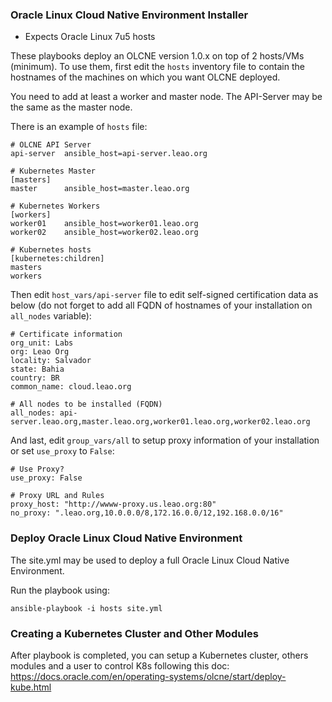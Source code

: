 ### Oracle Linux Cloud Native Environment Installer

- Expects Oracle Linux 7u5 hosts

These playbooks deploy an OLCNE version 1.0.x on top of 2 hosts/VMs (minimum). 
To use them, first edit the `hosts` inventory file to contain the hostnames of the machines on which you want OLCNE deployed.

You need to add at least a worker and master node. The API-Server may be the same as the master node.

There is an example of `hosts` file:

    # OLCNE API Server
    api-server  ansible_host=api-server.leao.org

    # Kubernetes Master
    [masters]
    master      ansible_host=master.leao.org

    # Kubernetes Workers
    [workers]
    worker01    ansible_host=worker01.leao.org
    worker02    ansible_host=worker02.leao.org

    # Kubernetes hosts
    [kubernetes:children]
    masters
    workers

Then edit `host_vars/api-server` file to edit self-signed certification data as below (do not forget to add all FQDN of hostnames of your installation on `all_nodes` variable):

    # Certificate information
    org_unit: Labs
    org: Leao Org
    locality: Salvador
    state: Bahia
    country: BR
    common_name: cloud.leao.org

    # All nodes to be installed (FQDN)
    all_nodes: api-server.leao.org,master.leao.org,worker01.leao.org,worker02.leao.org

And last, edit `group_vars/all` to setup proxy information of your installation or set `use_proxy` to `False`:

    # Use Proxy?
    use_proxy: False

    # Proxy URL and Rules
    proxy_host: "http://wwww-proxy.us.leao.org:80"
    no_proxy: ".leao.org,10.0.0.0/8,172.16.0.0/12,192.168.0.0/16"
 
 ### Deploy Oracle Linux Cloud Native Environment
 
 The site.yml may be used to deploy a full Oracle Linux Cloud Native Environment. 
 
 Run the playbook using:
 
    ansible-playbook -i hosts site.yml
 
 ### Creating a Kubernetes Cluster and Other Modules
 
 After playbook is completed, you can setup a Kubernetes cluster, others modules and a user to control K8s following this doc: https://docs.oracle.com/en/operating-systems/olcne/start/deploy-kube.html
 

